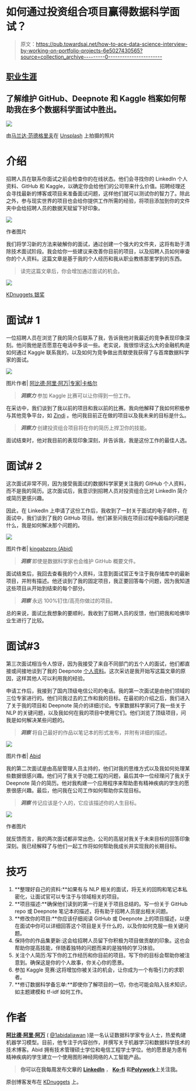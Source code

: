 # 如何通过投资组合项目赢得数据科学面试？

> 原文：<https://pub.towardsai.net/how-to-ace-data-science-interview-by-working-on-portfolio-projects-6e5027430565?source=collection_archive---------0----------------------->

## [职业生涯](https://towardsai.net/p/category/careers)

## 了解维护 GitHub、Deepnote 和 Kaggle 档案如何帮助我在多个数据科学面试中胜出。

![](img/7b1f0aac10111c43b7f1441017dfffde.png)

由[马兰达·范德格里夫](https://unsplash.com/@mkvandergriff?utm_source=medium&utm_medium=referral)在 [Unsplash](https://unsplash.com?utm_source=medium&utm_medium=referral) 上拍摄的照片

# 介绍

招聘人员在联系你面试之前会检查你的在线状态。他们会寻找你的 LinkedIn 个人资料、GitHub 和 Kaggle，以确定你会给他们的公司带来什么价值。招聘经理还会寻找最新的博客或项目来准备面试问题，这样他们就可以测试你的智力了。除此之外，参与现实世界的项目也会给你提供工作所需的经验，将项目添加到你的文件夹中会给招聘人员的数据天赋留下好印象。

![](img/7fd285459946c1c91cfd7bb181b03d51.png)

作者图片

我们将学习新的方法来破解你的面试，通过创建一个强大的文件夹，这将有助于清除技术面试阶段。我会给你一些建议来改善你目前的项目，以及招聘人员如何审查你的个人资料。这篇文章是基于我的个人经历和我从职业教练那里学到的东西。

> 读完这篇文章后，你会增加通过面试的机会。

[![](img/8af3edab17e1ba79562105647d08604c.png)](https://www.kdnuggets.com/2021/10/ace-data-science-interview-portfolio-projects.html)

[KDnuggets 银奖](https://www.kdnuggets.com/2021/10/ace-data-science-interview-portfolio-projects.html)

# 面试# 1

一位招聘人员在浏览了我的简介后联系了我，告诉我他对我最近的竞争表现印象深刻。他问我他是否愿意在电话中多谈一些。老实说，我很惊讶这么大的金融机构是如何通过 Kaggle 联系我的，以及如何为竞争做出贡献使我获得了与首席数据科学家的面试。

![](img/512b60a6621fb80b3dc7ed6ad98df03d.png)

图片作者| [阿比德·阿里·阿万|专家|卡格尔](https://www.kaggle.com/kingabzpro)

> ***洞察力*** 参加 Kaggle 比赛可以让你得到一份工作。

在采访中，我们谈到了我以前的项目和我以前的比赛。我向他解释了我如何积极参与其他竞争平台，如 [Zindi](https://zindi.africa/users/kingabzpro/competitions) 。他问我目前正在做的项目以及我未来的目标是什么。

> ***洞察力*** 创建投资组合项目将在你的简历上捍卫你的技能。

面试结束时，他对我目前的表现印象深刻，并告诉我，我是这份工作的最佳人选。

# 面试# 2

这次面试非常不同，因为接受我面试的数据科学家更关注我的 GitHub 个人资料，而不是我的简历。这次面试后，我意识到招聘人员对投资组合比对 LinkedIn 简介或简历更感兴趣。

因此，在 LinkedIn 上申请了这份工作后，我收到了一封关于面试的电子邮件，在面试中，我们谈到了我的 GitHub 项目。他们甚至问我在项目过程中面临的问题是什么，我是如何解决那个问题的。

![](img/859249fd3ef5cb838374a2ad11281680.png)

图片作者| [kingabzpro (Abid)](https://github.com/kingabzpro)

> ***洞察*** 即使是数据科学家也会维护 GitHub 概要文件。

面试结束后，我回去查看我的个人资料，注意到面试官正专注于我存储库中的最新项目，并附有描述。他还谈到了我的固定项目，我正要回答每个问题，因为我知道这些项目从开始到结束的每个部分。

> ***洞察*** 永远 100%钉住/高亮你做过的项目。

总的来说，面试比我想象的要顺利，我收到了招聘人员的反馈，他们把我和哈佛毕业生进行了比较。

# 面试#3

第三次面试相当令人惊讶，因为我接受了来自不同部门的五个人的面试，他们都直接或间接地谈到了我的 Deepnote [个人资料](https://deepnote.com/@abid)。这次采访是我开始写这篇文章的原因，这样其他人可以利用我的经验。

申请工作后，我接到了国内顶级电信公司的电话。我的第一次面试是由他们领域的三位专家进行的。他们问我过去的工作和我的目标。在最初的介绍之后，我们进入了关于我的项目和 Deepnote 简介的详细讨论。专家数据科学家问了我一些关于 NLP 的关键问题，以及我如何在我的项目中使用它们。他们浏览了顶级项目，问我是如何解决某些问题的。

> ***洞察*** 将自己最好的作品以笔记本的形式发布，并附有详细的描述。

![](img/06656d3f33079fae9c0f55a9b5c8e667.png)

图片作者| [Abid](https://deepnote.com/@abid)

我的第二次面试是由高层管理人员主持的，他们对我的思维方式以及我如何处理某些数据很感兴趣。他们问了我关于功能工程的问题，最后其中一位经理问了我关于 Deepnote 简介的简历。他对我构建一个应用程序来帮助患有精神疾病的学生的愿景很感兴趣。最后，他问我在公司工作如何帮助你实现目标。

> ***洞察*** 传记应该是个人的，它应该描述你的人生目标。

![](img/99aa6c4bd5855aa4fed72c545be66a14.png)

作者图片

就反馈而言，我的两次面试都非常出色，公司的高层对我关于未来目标的回答印象深刻。我已经解释了与他们一起工作将如何帮助我成长并实现我的长期目标。

# 技巧

1.  **整理好自己的资料:**如果有与 NLP 相关的面试，将无关的回购和笔记本私密化，让面试官可以专注于与领域相关的项目。
2.  **项目描述:**确保他们读到的第一行是关于项目总结的。写一份关于 GitHub repo 或 Deepnote 笔记本的描述，将有助于招聘人员提出相关问题。
3.  **修改你的项目:**你应该仔细阅读 GitHub 或 Deepnote 上的项目描述，以便在面试中你可以详细回答这个项目是关于什么的，以及你如何克服一些关键问题。
4.  保持你的作品集更新:这会给招聘人员留下你积极为项目做贡献的印象。这也会帮助你提高技能，伴随着独特的问题而来的是独特的学习体验。
5.  关注个人简历:写下你的工作经历和你目前的项目。写下你的目标会帮助你被注意到。确保这是你的个人故事，你关心你的愿景。
6.  参加 Kaggle 竞赛:这将增加你被关注的机会，让你成为一个有吸引力的求职者。
7.  **修订数据科学备忘单:**即使你了解项目的一切，你也可能会陷入技术知识，如主题建模和 tf-idf 如何工作。

# 作者

[**阿比德·阿里·阿万**](https://www.polywork.com/kingabzpro) ( [@1abidaliawan](https://twitter.com/1abidaliawan) )是一名认证数据科学家专业人士，热爱构建机器学习模型。目前，他专注于内容创作，并撰写关于机器学习和数据科学技术的技术博客。Abid 拥有技术管理硕士学位和电信工程学士学位。他的愿景是为患有精神疾病的学生建立一个使用图形神经网络的人工智能产品。

> **你可以在我每周发布文章的** [**LinkedIn**](https://www.linkedin.com/in/1abidaliawan/) ， [**Ko-fi**](https://ko-fi.com/kingabzpro) **和**[**Polywork**](https://www.polywork.com/kingabzpro)**上关注我。**

原创博客发布在 [KDnuggets](https://www.kdnuggets.com/2021/10/ace-data-science-interview-portfolio-projects.html) 上。